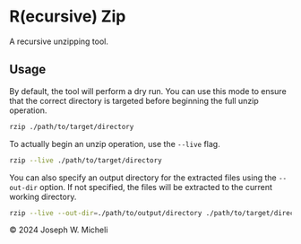 # R(ecursive) Zip

A recursive unzipping tool.

## Usage

By default, the tool will perform a dry run. You can use this mode to ensure that the correct directory is targeted before beginning the full unzip operation.

```bash
rzip ./path/to/target/directory
```

To actually begin an unzip operation, use the `--live` flag.

```bash
rzip --live ./path/to/target/directory
```

You can also specify an output directory for the extracted files using the `--out-dir` option. If not specified, the files will be extracted to the current working directory.

```bash
rzip --live --out-dir=./path/to/output/directory ./path/to/target/directory
```

© 2024 Joseph W. Micheli

